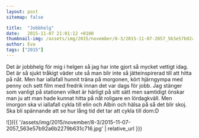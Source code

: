 ```yaml
---
layout: post
sitemap: false

title:  "Jobbhelg"
date:   2015-11-07 21:01:12 +0100
thumbnail-img: /assets/img/2015/november/8-3/2015-11-07-2057_563e57b92a6b2279b631c716.jpg
author: Eva
tags: ["2015"]
---
```


Det är jobbhelg för mig i helgen så jag har inte gjort så mycket vettigt idag. Det är så sjukt tråkigt väder ute så man blir inte så jätteinspirerad till att hitta på nåt. Men har iallafall hunnit träna på morgonen, kört hjärngympa med penny och sett film med fredrik innan det var dags för jobb. Jag stänger som vanligt på stationen vilket är härligt på sitt sätt men samtidigt önskar man ju att man hade kunnat hitta på nåt roligare en lördagkväll. Men imorgon ska vi iallafall cykla till elin och Albin och hälsa på så det blir skoj. Ska bli spännande att se hur lång tid det tar att cykla till dom:D

![]({{ '/assets/img/2015/november/8-3/2015-11-07-2057_563e57b92a6b2279b631c716.jpg'  | relative_url }})

